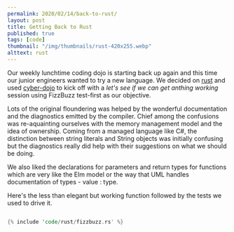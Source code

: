 ```yaml
---
permalink: 2020/02/14/back-to-rust/
layout: post
title: Getting Back to Rust
published: true
tags: [code]
thumbnail: "/img/thumbnails/rust-420x255.webp"
alttext: rust
---
```


Our weekly lunchtime coding dojo is starting back up again and this time our junior engineers wanted to try a new language. We 
decided on <a href="https://www.rust-lang.org/">rust</a> and used <a href="https://cyber-dojo.org/">cyber-dojo</a> to kick off 
with a *let's see if we can get anthing working* session using FizzBuzz test-first as our objective. 

Lots of the original floundering was helped by the wonderful documentation and the diagnostics emitted by the compiler. Chief 
among the confusions was re-aquainting ourselves with the memory management model and the idea of ownership. Coming from a managed 
language like C#, the distinction between string literals and String objects was initially confusing but the diagnostics really 
did help with their suggestions on what we should be doing. 

We also liked the declarations for parameters and return types for functions which are very like the Elm model or the way that UML 
handles documentation of types - value : type.

Here's the less than elegant but working function followed by the tests we used to drive it. 

```rust

{% include 'code/rust/fizzbuzz.rs' %}

```
